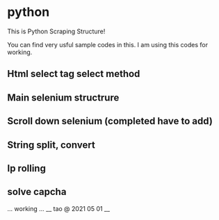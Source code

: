 # python
This is Python Scraping Structure!

You can find very usful sample codes in this.
I am using this codes for working.
## Html select tag select method
## Main selenium structrure
## Scroll down selenium (completed have to add)
## String split, convert
## Ip rolling
## solve capcha
... working ...
__ tao @ 2021 05 01 __
